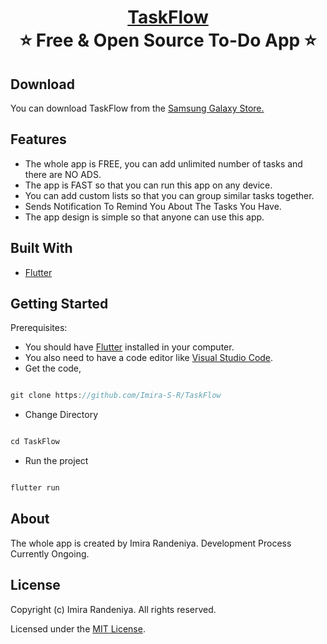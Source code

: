 <h1 align="center" style="border-bottom: none">
    <b>
        <a href="">TaskFlow</a><br>
    </b>
    ⭐️ Free & Open Source To-Do App ⭐️ <br>
</h1>

## Download
You can download TaskFlow from the [Samsung Galaxy Store.](https://galaxystore.samsung.com/detail/com.imirasr.taskflow)

## Features
- The whole app is FREE, you can add unlimited number of tasks and there are NO ADS.
- The app is FAST so that you can run this app on any device.
- You can add custom lists so that you can group similar tasks together.
- Sends Notification To Remind You About The Tasks You Have.
- The app design is simple so that anyone can use this app.

## Built With
- [Flutter](https://flutter.dev)

## Getting Started
Prerequisites:
- You should have [Flutter](https://flutter.dev) installed in your computer.
- You also need to have a code editor like [Visual Studio Code](https://code.visualstudio.com).
- Get the code,
```js

git clone https://github.com/Imira-S-R/TaskFlow

```
- Change Directory
```js

cd TaskFlow

```
- Run the project
```js

flutter run

```
## About
The whole app is created by Imira Randeniya. Development Process Currently Ongoing.


## License
Copyright (c) Imira Randeniya. All rights reserved.

Licensed under the [MIT License](./LICENSE).
